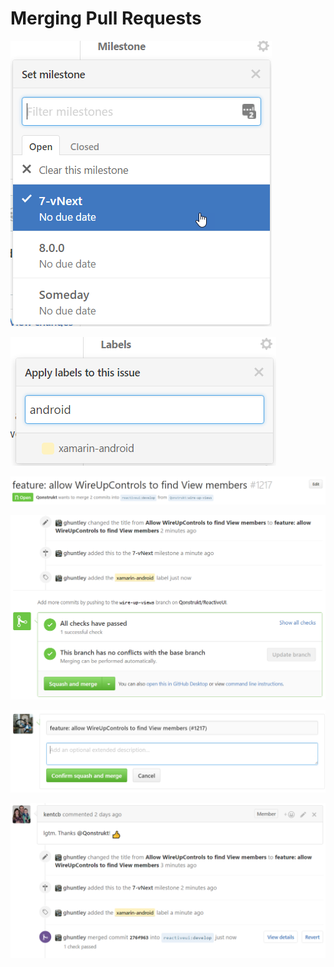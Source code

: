 # Merging Pull Requests

![](/en/images/contributing/assign-to-a-milestone.png)

![](/en/images/contributing/apply-one-or-more-labels.png)



![](/en/images/contributing/rename-the-title.png)

![](/en/images/contributing/ready-for-squash-and-merge.png)


![](/en/images/contributing/squash-and-reword-the-commits.png)

![](/en/images/contributing/contribution-merged.png)



